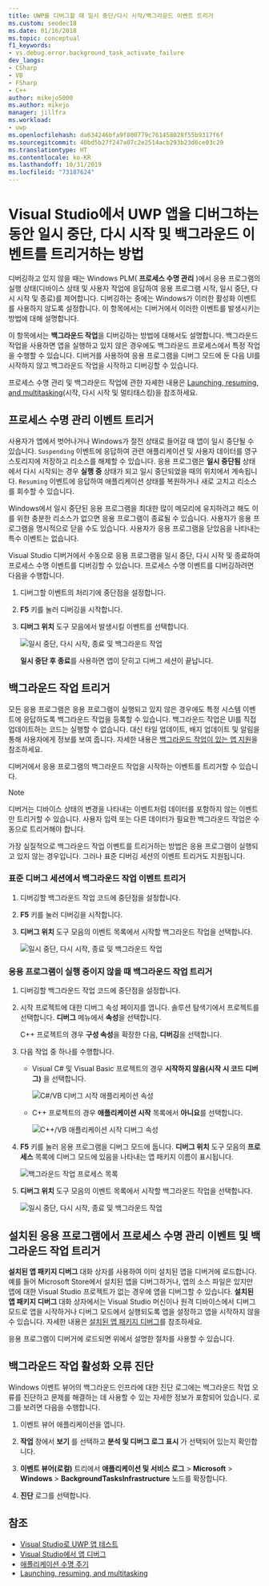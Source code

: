 ```yaml
---
title: UWP를 디버그할 때 일시 중단/다시 시작/백그라운드 이벤트 트리거
ms.custom: seodec18
ms.date: 01/16/2018
ms.topic: conceptual
f1_keywords:
- vs.debug.error.background_task_activate_failure
dev_langs:
- CSharp
- VB
- FSharp
- C++
author: mikejo5000
ms.author: mikejo
manager: jillfra
ms.workload:
- uwp
ms.openlocfilehash: da634246bfa9f800779c761458028f55b9317f6f
ms.sourcegitcommit: 40bd5b27f247a07c2e2514acb293b23d6ce03c29
ms.translationtype: HT
ms.contentlocale: ko-KR
ms.lasthandoff: 10/31/2019
ms.locfileid: "73187624"
---
```

# <a name="how-to-trigger-suspend-resume-and-background-events-while-debugging-uwp-apps-in-visual-studio"></a>Visual Studio에서 UWP 앱을 디버그하는 동안 일시 중단, 다시 시작 및 백그라운드 이벤트를 트리거하는 방법

디버깅하고 있지 않을 때는 Windows PLM( **프로세스 수명 관리** )에서 응용 프로그램의 실행 상태(디바이스 상태 및 사용자 작업에 응답하여 응용 프로그램 시작, 일시 중단, 다시 시작 및 종료)를 제어합니다. 디버깅하는 중에는 Windows가 이러한 활성화 이벤트를 사용하지 않도록 설정합니다. 이 항목에서는 디버거에서 이러한 이벤트를 발생시키는 방법에 대해 설명합니다.

이 항목에서는 **백그라운드 작업**을 디버깅하는 방법에 대해서도 설명합니다. 백그라운드 작업을 사용하면 앱을 실행하고 있지 않은 경우에도 백그라운드 프로세스에서 특정 작업을 수행할 수 있습니다. 디버거를 사용하여 응용 프로그램을 디버그 모드에 둔 다음 UI를 시작하지 않고 백그라운드 작업을 시작하고 디버깅할 수 있습니다.

프로세스 수명 관리 및 백그라운드 작업에 관한 자세한 내용은 [Launching, resuming, and multitasking](/windows/uwp/launch-resume/index)(시작, 다시 시작 및 멀티태스킹)을 참조하세요.

## <a name="trigger-process-lifetime-management-events"></a><a name="BKMK_Trigger_Process_Lifecycle_Management_events"></a> 프로세스 수명 관리 이벤트 트리거
 사용자가 앱에서 벗어나거나 Windows가 절전 상태로 들어갈 때 앱이 일시 중단될 수 있습니다. `Suspending` 이벤트에 응답하여 관련 애플리케이션 및 사용자 데이터를 영구 스토리지에 저장하고 리소스를 해제할 수 있습니다. 응용 프로그램은 **일시 중단됨** 상태에서 다시 시작되는 경우 **실행 중** 상태가 되고 일시 중단되었을 때의 위치에서 계속됩니다. `Resuming` 이벤트에 응답하여 애플리케이션 상태를 복원하거나 새로 고치고 리소스를 회수할 수 있습니다.

 Windows에서 일시 중단된 응용 프로그램을 최대한 많이 메모리에 유지하려고 해도 이를 위한 충분한 리소스가 없으면 응용 프로그램이 종료될 수 있습니다. 사용자가 응용 프로그램을 명시적으로 닫을 수도 있습니다. 사용자가 응용 프로그램을 닫았음을 나타내는 특수 이벤트는 없습니다.

 Visual Studio 디버거에서 수동으로 응용 프로그램을 일시 중단, 다시 시작 및 종료하여 프로세스 수명 이벤트를 디버깅할 수 있습니다. 프로세스 수명 이벤트를 디버깅하려면 다음을 수행합니다.

1. 디버그할 이벤트의 처리기에 중단점을 설정합니다.

2. **F5** 키를 눌러 디버깅을 시작합니다.

3. **디버그 위치** 도구 모음에서 발생시킬 이벤트를 선택합니다.

     ![일시 중단, 다시 시작, 종료 및 백그라운드 작업](../debugger/media/dbg_suspendresumebackground.png)

     **일시 중단 후 종료**를 사용하면 앱이 닫히고 디버그 세션이 끝납니다.

## <a name="trigger-background-tasks"></a><a name="BKMK_Trigger_background_tasks"></a> 백그라운드 작업 트리거
 모든 응용 프로그램은 응용 프로그램이 실행되고 있지 않은 경우에도 특정 시스템 이벤트에 응답하도록 백그라운드 작업을 등록할 수 있습니다. 백그라운드 작업은 UI를 직접 업데이트하는 코드는 실행할 수 없습니다. 대신 타일 업데이트, 배지 업데이트 및 알림을 통해 사용자에게 정보를 보여 줍니다. 자세한 내용은 [백그라운드 작업이 있는 앱 지원](https://msdn.microsoft.com/library/4c7bb148-eb1f-4640-865e-41f627a46e8e)을 참조하세요.

 디버거에서 응용 프로그램의 백그라운드 작업을 시작하는 이벤트를 트리거할 수 있습니다.

> [!NOTE]
> 디버거는 디바이스 상태의 변경을 나타내는 이벤트처럼 데이터를 포함하지 않는 이벤트만 트리거할 수 있습니다. 사용자 입력 또는 다른 데이터가 필요한 백그라운드 작업은 수동으로 트리거해야 합니다.

 가장 실질적으로 백그라운드 작업 이벤트를 트리거하는 방법은 응용 프로그램이 실행되고 있지 않는 경우입니다. 그러나 표준 디버깅 세션의 이벤트 트리거도 지원됩니다.

### <a name="trigger-a-background-task-event-from-a-standard-debug-session"></a><a name="BKMK_Trigger_a_background_task_event_from_a_standard_debug_session"></a> 표준 디버그 세션에서 백그라운드 작업 이벤트 트리거

1. 디버깅할 백그라운드 작업 코드에 중단점을 설정합니다.

2. **F5** 키를 눌러 디버깅을 시작합니다.

3. **디버그 위치** 도구 모음의 이벤트 목록에서 시작할 백그라운드 작업을 선택합니다.

     ![일시 중단, 다시 시작, 종료 및 백그라운드 작업](../debugger/media/dbg_suspendresumebackground.png)

### <a name="trigger-a-background-task-when-the-app-is-not-running"></a><a name="BKMK_Trigger_a_background_task_when_the_app_is_not_running"></a> 응용 프로그램이 실행 중이지 않을 때 백그라운드 작업 트리거

1. 디버깅할 백그라운드 작업 코드에 중단점을 설정합니다.

2. 시작 프로젝트에 대한 디버그 속성 페이지를 엽니다. 솔루션 탐색기에서 프로젝트를 선택합니다. **디버그** 메뉴에서 **속성**을 선택합니다.

     C++ 프로젝트의 경우 **구성 속성**을 확장한 다음, **디버깅**을 선택합니다.

3. 다음 작업 중 하나를 수행합니다.

    - Visual C# 및 Visual Basic 프로젝트의 경우 **시작하지 않음(시작 시 코드 디버그)** 을 선택합니다.

         ![C&#35;&#47;VB 디버그 시작 애플리케이션 속성](../debugger/media/dbg_csvb_dontlaunchapp.png "DBG_CsVb_DontLaunchApp")

    - C++ 프로젝트의 경우 **애플리케이션 시작** 목록에서 **아니요**를 선택합니다.

         ![C&#43;&#43;&#47;VB 애플리케이션 시작 디버그 속성](../debugger/media/dbg_cppjs_dontlaunchapp.png "DBG_CppJs_DontLaunchApp")

4. **F5** 키를 눌러 응용 프로그램을 디버그 모드에 둡니다. **디버그 위치** 도구 모음의 **프로세스** 목록에 디버그 모드에 있음을 나타내는 앱 패키지 이름이 표시됩니다.

     ![백그라운드 작업 프로세스 목록](../debugger/media/dbg_backgroundtask_processlist.png "DBG_BackgroundTask_ProcessList")

5. **디버그 위치** 도구 모음의 이벤트 목록에서 시작할 백그라운드 작업을 선택합니다.

     ![일시 중단, 다시 시작, 종료 및 백그라운드 작업](../debugger/media/dbg_suspendresumebackground.png "DBG_SuspendResumeBackground")

## <a name="trigger-process-lifetime-management-events-and-background-tasks-from-an-installed-app"></a><a name="BKMK_Trigger_Process_Lifetime_Management_events_and_background_tasks_from_an_installed_app"></a> 설치된 응용 프로그램에서 프로세스 수명 관리 이벤트 및 백그라운드 작업 트리거
 **설치된 앱 패키지 디버그** 대화 상자를 사용하여 이미 설치된 앱을 디버거에 로드합니다. 예를 들어 Microsoft Store에서 설치된 앱을 디버그하거나, 앱의 소스 파일은 있지만 앱에 대한 Visual Studio 프로젝트가 없는 경우에 앱을 디버그할 수 있습니다. **설치된 앱 패키지 디버그** 대화 상자에서는 Visual Studio 머신이나 원격 디바이스에서 디버그 모드로 앱을 시작하거나 디버그 모드에서 실행되도록 앱을 설정하고 앱을 시작하지 않을 수 있습니다. 자세한 내용은 [설치된 앱 패키지 디버그](../debugger/debug-installed-app-package.md)를 참조하세요.

 응용 프로그램이 디버거에 로드되면 위에서 설명한 절차를 사용할 수 있습니다.

## <a name="diagnosing-background-task-activation-errors"></a><a name="BKMK_Diagnosing_background_task_activation_errors"></a> 백그라운드 작업 활성화 오류 진단
 Windows 이벤트 뷰어의 백그라운드 인프라에 대한 진단 로그에는 백그라운드 작업 오류를 진단하고 문제를 해결하는 데 사용할 수 있는 자세한 정보가 포함되어 있습니다. 로그를 보려면 다음을 수행합니다.

1. 이벤트 뷰어 애플리케이션을 엽니다.

2. **작업** 창에서 **보기** 를 선택하고 **분석 및 디버그 로그 표시** 가 선택되어 있는지 확인합니다.

3. **이벤트 뷰어(로컬)** 트리에서 **애플리케이션 및 서비스 로그** > **Microsoft** > **Windows** > **BackgroundTasksInfrastructure** 노드를 확장합니다.

4. **진단** 로그를 선택합니다.

## <a name="see-also"></a>참조
- [Visual Studio로 UWP 앱 테스트](/visualstudio/test/create-and-run-unit-tests-for-a-store-app-in-visual-studio)
- [Visual Studio에서 앱 디버그](debugging-windows-store-and-windows-universal-apps.md)
- [애플리케이션 수명 주기](/windows/uwp/launch-resume/app-lifecycle)
- [Launching, resuming, and multitasking](/windows/uwp/launch-resume/index)